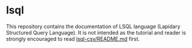 # lsql

This repository contains the documentation of LSQL language (Lapidary Structured Query Language). 
It is not intended as the tutorial and reader is strongly encouraged to read [lsql-csv/README.md](https://github.com/stastnypremysl/lsql-csv/blob/master/README.md) first.

